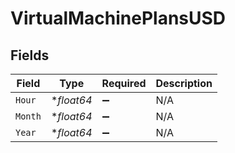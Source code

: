 # VirtualMachinePlansUSD


## Fields

| Field              | Type               | Required           | Description        |
| ------------------ | ------------------ | ------------------ | ------------------ |
| `Hour`             | **float64*         | :heavy_minus_sign: | N/A                |
| `Month`            | **float64*         | :heavy_minus_sign: | N/A                |
| `Year`             | **float64*         | :heavy_minus_sign: | N/A                |